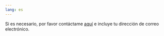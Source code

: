 ```yaml
---
lang: es
---
```


Si es necesario, por favor contáctame [aquí](https://o.mayo.pp.ua) e incluye tu dirección de correo electrónico.